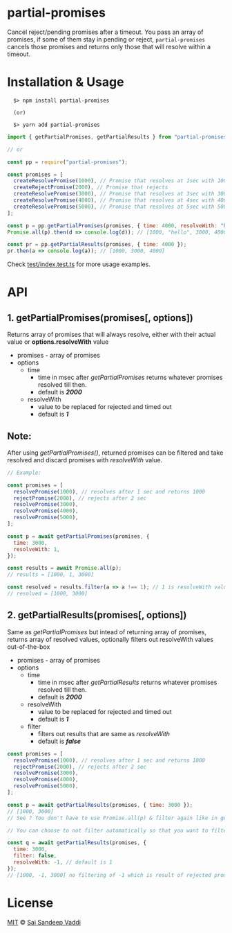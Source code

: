 # partial-promises

Cancel reject/pending promises after a timeout. You pass an array of promises, if some of them stay in pending or reject, `partial-promises` cancels those promises and returns only those that will resolve within a timeout.

# Installation & Usage

```shell
  $> npm install partial-promises

  (or)

  $> yarn add partial-promises
```

```js
import { getPartialPromises, getPartialResults } from "partial-promises";

// or

const pp = require("partial-promises");
```

```js
const promises = [
  createResolvePromise(1000), // Promise that resolves at 1sec with 1000
  createRejectPromise(2000), // Promise that rejects
  createResolvePromise(3000), // Promise that resolves at 3sec with 3000
  createResolvePromise(4000), // Promise that resolves at 4sec with 4000
  createResolvePromise(5000), // Promise that resolves at 5sec with 5000. We don't want to wait 5sec. Out limit is 4sec
];

const p = pp.getPartialPromises(promises, { time: 4000, resolveWith: "hello" });
Promise.all(p).then(d => console.log(d)); // [1000, "hello", 3000, 4000, "hello"]

const pr = pp.getPartialResults(promises, { time: 4000 });
pr.then(a => console.log(a)); // [1000, 3000, 4000]
```

Check [test/index.test.ts](test/index.test.ts) for more usage examples.

# API

## 1. getPartialPromises(promises[, options])

Returns array of promises that will always resolve, either with their actual value or **options.resolveWith** value

- promises - array of promises
- options
  - time
    - time in msec after _getPartialPromises_ returns whatever promises resolved till then.
    - default is **_2000_**
  - resolveWith
    - value to be replaced for rejected and timed out
    - default is **_1_**

## Note:

After using _getPartialPromises()_, returned promises can be filtered and take resolved and discard promises with _resolveWith_ value.

```js
// Example:

const promises = [
  resolvePromise(1000), // resolves after 1 sec and returns 1000
  rejectPromise(2000), // rejects after 2 sec
  resolvePromise(3000),
  resolvePromise(4000),
  resolvePromise(5000),
];

const p = await getPartialPromises(promises, {
  time: 3000,
  resolveWith: 1,
});

const results = await Promise.all(p);
// results = [1000, 1, 3000]

const resolved = results.filter(a => a !== 1); // 1 is resolveWith value
// resolved = [1000, 3000]
```

## 2. getPartialResults(promises[, options])

Same as _getPartialPromises_ but intead of returning array of promises, returns array of resolved values, optionally filters out resolveWith values out-of-the-box

- promises - array of promises
- options
  - time
    - time in msec after _getPartialResults_ returns whatever promises resolved till then.
    - default is **_2000_**
  - resolveWith
    - value to be replaced for rejected and timed out
    - default is **_1_**
  - filter
    - filters out results that are same as _resolveWith_
    - default is **_false_**

```js
const promises = [
  resolvePromise(1000), // resolves after 1 sec and returns 1000
  rejectPromise(2000), // rejects after 2 sec
  resolvePromise(3000),
  resolvePromise(4000),
  resolvePromise(5000),
];

const p = await getPartialResults(promises, { time: 3000 });
// [1000, 3000]
// See ? You don't have to use Promise.all(p) & filter again like in getPartialPromises

// You can choose to not filter automatically so that you want to filter later.

const q = await getPartialResults(promises, {
  time: 3000,
  filter: false,
  resolveWith: -1, // default is 1
});
// [1000, -1, 3000] no filtering of -1 which is result of rejected promise
```

# License

[MIT](/LICENSE) &copy; [Sai Sandeep Vaddi](https://github.com/saisandeepvaddi)
